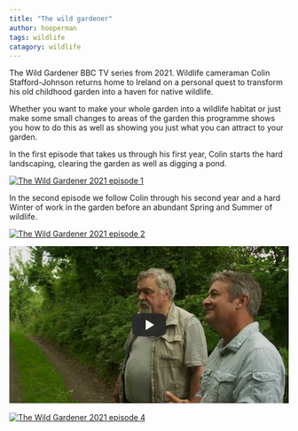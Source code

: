 ```yaml
---
title: "The wild gardener"
author: hooperman
tags: wildlife
catagory: wildlife
---
```

The Wild Gardener BBC TV series from 2021.
Wildlife cameraman Colin Stafford-Johnson returns home to Ireland on a personal quest to transform his old childhood garden into a haven for native wildlife.

Whether you want to make your whole garden into a wildlife habitat or just make some small changes to areas of the garden this programme shows you how to do this as well as showing you just what you can attract to your garden.

In the first episode that takes us through his first year, Colin starts the hard landscaping, clearing the garden as well as digging a pond.

[![The Wild Gardener 2021 episode 1](https://res.cloudinary.com/marcomontalbano/image/upload/v1658668656/video_to_markdown/images/youtube--4Hqg82jcrpI-c05b58ac6eb4c4700831b2b3070cd403.jpg)](https://www.youtube.com/watch?v=4Hqg82jcrpI "The Wild Gardener 2021 episode 1")

In the second episode we follow Colin through his second year and a hard Winter of work in the garden before an abundant Spring and Summer of wildlife.

[![The Wild Gardener 2021 episode 2](https://res.cloudinary.com/marcomontalbano/image/upload/v1658668736/video_to_markdown/images/youtube--x09Sv-CjGyo-c05b58ac6eb4c4700831b2b3070cd403.jpg)](https://www.youtube.com/watch?v=x09Sv-CjGyo "The Wild Gardener 2021 episode 2")


[![The Wild Gardener 2021 episode 3](/assets/img/wildgardenerepisode3.jpg)](https://www.youtube.com/watch?v=_l50JKybues "The Wild Gardener 2021 episode 3")


[![The Wild Gardener 2021 episode 4](https://res.cloudinary.com/marcomontalbano/image/upload/v1658668506/video_to_markdown/images/youtube--8XFnEHBQaVc-c05b58ac6eb4c4700831b2b3070cd403.jpg)](https://www.youtube.com/watch?v=8XFnEHBQaVc "The Wild Gardener 2021 episode 4")
